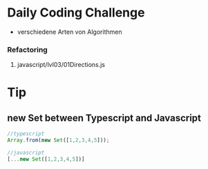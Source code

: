 # Daily Coding Challenge

- verschiedene Arten von Algorithmen




### Refactoring
1. javascript/lvl03/01Directions.js

# Tip
## new Set between Typescript and Javascript
```ts
//typescript
Array.from(new Set([1,2,3,4,5]));
```

```javascript
//javascript
[...new Set([1,2,3,4,5])]
```